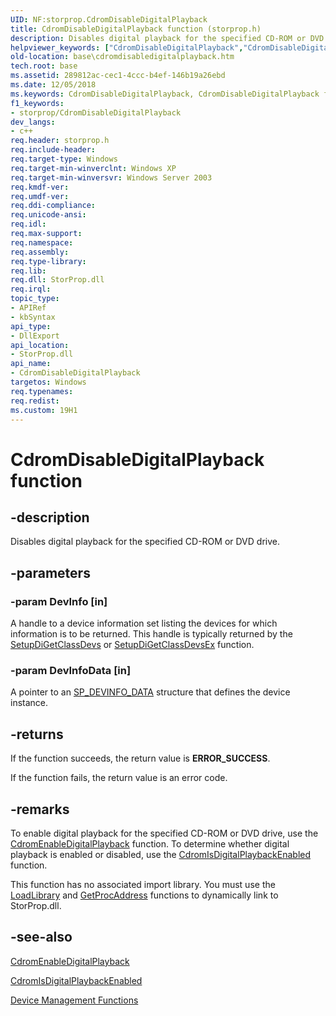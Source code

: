 ```yaml
---
UID: NF:storprop.CdromDisableDigitalPlayback
title: CdromDisableDigitalPlayback function (storprop.h)
description: Disables digital playback for the specified CD-ROM or DVD drive.
helpviewer_keywords: ["CdromDisableDigitalPlayback","CdromDisableDigitalPlayback function","base.cdromdisabledigitalplayback","storprop/CdromDisableDigitalPlayback"]
old-location: base\cdromdisabledigitalplayback.htm
tech.root: base
ms.assetid: 289812ac-cec1-4ccc-b4ef-146b19a26ebd
ms.date: 12/05/2018
ms.keywords: CdromDisableDigitalPlayback, CdromDisableDigitalPlayback function, base.cdromdisabledigitalplayback, storprop/CdromDisableDigitalPlayback
f1_keywords:
- storprop/CdromDisableDigitalPlayback
dev_langs:
- c++
req.header: storprop.h
req.include-header: 
req.target-type: Windows
req.target-min-winverclnt: Windows XP
req.target-min-winversvr: Windows Server 2003
req.kmdf-ver: 
req.umdf-ver: 
req.ddi-compliance: 
req.unicode-ansi: 
req.idl: 
req.max-support: 
req.namespace: 
req.assembly: 
req.type-library: 
req.lib: 
req.dll: StorProp.dll
req.irql: 
topic_type:
- APIRef
- kbSyntax
api_type:
- DllExport
api_location:
- StorProp.dll
api_name:
- CdromDisableDigitalPlayback
targetos: Windows
req.typenames: 
req.redist: 
ms.custom: 19H1
---
```


# CdromDisableDigitalPlayback function


## -description


Disables digital playback for the specified CD-ROM or DVD drive.


## -parameters




### -param DevInfo [in]

A handle to a device information set listing the devices for which information is to be returned. This handle is typically returned by the <a href="https://docs.microsoft.com/windows/desktop/api/setupapi/nf-setupapi-setupdigetclassdevsw">SetupDiGetClassDevs</a> or <a href="https://docs.microsoft.com/windows/desktop/api/setupapi/nf-setupapi-setupdigetclassdevsexa">SetupDiGetClassDevsEx</a> function.


### -param DevInfoData [in]

A pointer to an <a href="https://docs.microsoft.com/windows/desktop/api/setupapi/ns-setupapi-sp_devinfo_data">SP_DEVINFO_DATA</a> structure that defines the device instance.


## -returns



If the function succeeds, the return value is <b>ERROR_SUCCESS</b>.

If the function fails, the return value is an error code.




## -remarks



To enable digital playback for the specified CD-ROM or DVD drive, use the <a href="https://docs.microsoft.com/windows/desktop/api/storprop/nf-storprop-cdromenabledigitalplayback">CdromEnableDigitalPlayback</a> function. To determine whether digital playback is enabled or disabled, use the <a href="https://docs.microsoft.com/windows/desktop/api/storprop/nf-storprop-cdromisdigitalplaybackenabled">CdromIsDigitalPlaybackEnabled</a> function.

This function has no associated import library. You must use the <a href="https://docs.microsoft.com/windows/desktop/api/libloaderapi/nf-libloaderapi-loadlibrarya">LoadLibrary</a> and <a href="https://docs.microsoft.com/windows/desktop/api/libloaderapi/nf-libloaderapi-getprocaddress">GetProcAddress</a> functions to dynamically link to StorProp.dll.




## -see-also




<a href="https://docs.microsoft.com/windows/desktop/api/storprop/nf-storprop-cdromenabledigitalplayback">CdromEnableDigitalPlayback</a>



<a href="https://docs.microsoft.com/windows/desktop/api/storprop/nf-storprop-cdromisdigitalplaybackenabled">CdromIsDigitalPlaybackEnabled</a>



<a href="https://docs.microsoft.com/windows/desktop/DevIO/device-management-functions">Device Management Functions</a>
 

 

